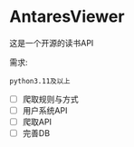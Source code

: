 # AntaresViewer
这是一个开源的读书API

需求:
```
python3.11及以上
```
- [ ] 爬取规则与方式
- [ ] 用户系统API
- [ ] 爬取API
- [ ] 完善DB
